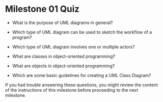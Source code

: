 # Milestone 01 Quiz

- What is the purpose of UML diagrams in general?

- Which type of UML diagram can be used to sketch the workflow of a program?

- Which type of UML diagram involves one or multiple actors?

- What are classes in object-oriented programming?

- What are objects in object-oriented programming?

- Which are some basic guidelines for creating a UML Class Diagram?

If you had trouble answering these questions, you might review the content of the instructions of this milestone before proceeding to the next milestone.
